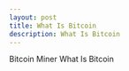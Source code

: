 ```yaml
---
layout: post
title: What Is Bitcoin
description: What Is Bitcoin
---
```


Bitcoin Miner What Is Bitcoin

